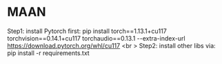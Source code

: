 # MAAN

Step1: install Pytorch first: pip install torch==1.13.1+cu117 torchvision==0.14.1+cu117 torchaudio==0.13.1 --extra-index-url https://download.pytorch.org/whl/cu117 <br \>
Step2: install other libs via: pip install -r requirements.txt
